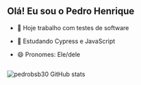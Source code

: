 ## Olá! Eu sou o Pedro Henrique

- 🔭 Hoje trabalho com testes de software
- 🌱 Estudando Cypress e JavaScript 
- 😄 Pronomes: Ele/dele

  ##
 ![pedrobsb30 GitHub stats](https://github-readme-stats.vercel.app/api?username=pedrobsb30&show_icons=true&theme=radical)
   ##

   
